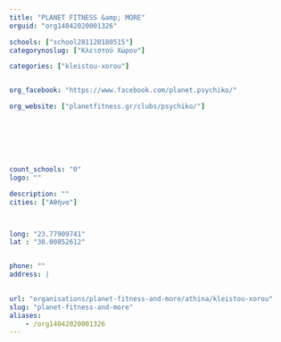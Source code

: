 ```yaml
---
title: "PLANET FITNESS &amp; MORE"
orguid: "org14042020001326"

schools: ["school281120180515"]
categorynoslug: ["Κλειστού Χώρου"]

categories: ["kleistou-xorou"]


org_facebook: "https://www.facebook.com/planet.psychiko/"

org_website: ["planetfitness.gr/clubs/psychiko/"]







count_schools: "0"
logo: ""

description: ""
cities: ["Αθήνα"]



long: "23.77909741"
lat : "38.00852612"


phone: ""
address: |
    

url: "organisations/planet-fitness-and-more/athina/kleistou-xorou"
slug: "planet-fitness-and-more"
aliases:
    - /org14042020001326
---
```



